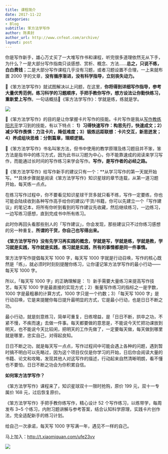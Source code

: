 ```yaml
---
title: 课程简介
date: 2017-11-22
categories:
- Blog　
subtitle: 笨方法学写作
author: 陈素封
author_url: http://www.cnfeat.com/archive/
layout: post
---
```


你是写作新手，雄心万丈买了一大堆写作书和课程，听完很多道理依然无从下手，为什么？一是大部分写作指南只谈感想、赏析、概念、方法……**总之，只说不练，白白费钱**；二是大部分写作课程几乎没有习题，或者习题设置不合理，一上来就布置 2000 字的文章，**没有循序渐进，没有科学指导，立刻丧失动力。**

《笨方法学写作》就试图解决以上问题，在这里，**你将得到详细写作指导，参考大量优秀范例，练习科学的习题顺序，手把手教你写作，想方设法让你勤快练习，重新爱上写作**。一句话概括《笨方法学写作》：学就是练，练就是学。

![](http://openmindclub.qiniudn.com/omt/KnowledgePlanet02.jpg)

《笨方法学写作》的目的是让你掌握卡片写作的技能。卡片写作是我从[写作教练阳志平](http://www.cnfeat.com/blog/2017/10/18/MyWritingCoach/)学习到的技能，有以下特点： **1）习得快速写作：构思先行，快速成文；2）减少写作畏惧：力注卡片，降低难度；3）锻炼远距联想：卡片交互，新思迸发；4）养成组块思维：分割篇章，理顺逻辑。**

《笨方法学写作》书名叫笨方法，但书中使用的教学原理及练习题目并不笨，笨方法是指书中的练习方式，因为此书以习题为中心，你不能靠速成的阅读来学习写作，而能通过长时间的写作练习来学会写作。**写作，是写作者的必经之路。**

《笨方法学写作》给写作新手的建议只有一个：**从学习写作的第一天就开始写。**具体步骤就是阅读《笨方法学写作》知识星球的章节连载，从第一道习题开始，每天练一点点。

在练习写作过程中，你不要看见知识星球干货多就只看不练，写作一定要练，你也可能会陆续收到各种写作高手给你的建议/干货/书籍，你可以先建立一个「写作建议」的笔记本，将所有你听到看到的写作建议先收藏，然后继续练习，一边练习，一边写练习感想，直到完成书中所有练习。

此时你再回头看那些别人的「写作建议」，你会发现，那些建议只不过你练习感想的另一种重复。**所谓的干货，你自己也写得出来。**

**《笨方法学写作》没有先学习再实践的概念，学就是写，学就是练，学就是教，学习就是实践，写作就是实践，练习就是实践，所有的事情都是同一件事情。**

笨方法学写作提倡每天写 1000  字，每天写 1000  字就是行动召唤，写作的核心既然是「练」，就必须时时刻刻提醒你练习，让你谨记笨方法学写作的最小行动——每天写 1000 字。

所以，「每天写 1000 字」的正确理解是： 1）新手需要大量练习来提高写作技艺，每天写 1000 字是最直接的实现方式；2）衡量写作练习的指标之一是字数，1000 字是最粗暴的计算方式，1000 字只是一个约数；3）「每天写 1000 字」是行动召唤，它是来提醒你每日提升最明显的方式，它是最小行动，也是日日不断之功。

最小行动，就是刻意练习，简单可重复，日练增益，是「日日不断，拱卒之功，不紧不慢，不疾而速」去做一件事。每天都要做的意思是，不能说今天忙把功课放到明天，也不能说今天比较闲，把明天的工作先做了，一定要每天做，每天做到哪里就是哪里，忠实自己，对得起良知。

日日不断之功，就是每天写一点点，写作过程间中可能会遇上各种的问题，遇到暂时搞不明白可以先略过，因为这个项目仅仅是你学习的开始，日后你会阅读大量的书籍、论文和攻略，发现其他人对这写作的描述，行动起来自然清晰明朗，看不懂也不要怕，日日不断之功会为你积累自信。

**如何笨方法学写作？**

《笨方法学写作》课程来了，知识星球双十一限时抢购，原价 199 元，双十一专属价 168 元，过后恢复原价。

《笨方法学写作》手把手教你练写作，精心设计 52 个写作练习，以练带学，每周发布 3~5 个练习，内附习题讲解与参考答案，结合认知科学原理，实践卡片创作法，完全适配新手的练习计划。

给自己一次承诺，每天写 1000 字写满一年，遇见不一样的自己。

马上加入：http://t.xiaomiquan.com/ufe23vv

![](http://openmindclub.qiniudn.com/omt/KnowledgePlanet.jpg)
